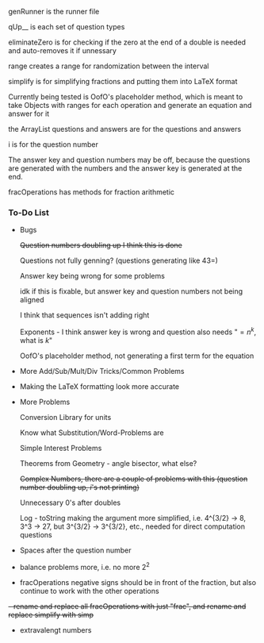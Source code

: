 genRunner is the runner file

qUp__ is each set of question types

eliminateZero is for checking if the zero at the end of a double is needed and auto-removes it if unnessary

range creates a range for randomization between the interval

simplify is for simplifying fractions and putting them into LaTeX format

Currently being tested is OofO's placeholder method, which is meant to take Objects with ranges for each operation and generate an equation and answer for it

the ArrayList questions and answers are for the questions and answers

i is for the question number

The answer key and question numbers may be off, because the questions are generated with the numbers and the answer key is generated at the end.

fracOperations has methods for fraction arithmetic

### To-Do List

- Bugs

    ~~Question numbers doubling up I think this is done~~
    
    Questions not fully genning? (questions generating like 43=)
    
    Answer key being wrong for some problems
    
    idk if this is fixable, but answer key and question numbers not being aligned
    
    I think that sequences isn't adding right
    
    Exponents - I think answer key is wrong and question also needs "$=n^k$, what is $k$"
    
    OofO's placeholder method, not generating a first term for the equation
    
- More Add/Sub/Mult/Div Tricks/Common Problems

- Making the LaTeX formatting look more accurate

- More Problems

    Conversion Library for units

    Know what Substitution/Word-Problems are

    Simple Interest Problems
    
    Theorems from Geometry - angle bisector, what else?
    
    ~~Complex Numbers, there are a couple of problems with this (question number doubling up, $i$'s not printing)~~
    
    Unnecessary 0's after doubles

    Log - toString making the argument more simplified, i.e. 4^{3/2} -> 8, 3^3 -> 27, but 3^{3/2} -> 3^{3/2}, etc., needed for direct computation questions

- Spaces after the question number

- balance problems more, i.e. no more $2^2$

- fracOperations negative signs should be in front of the fraction, but also continue to work with the other operations

~~- rename and replace all fracOperations with just "frac", and rename and replace simplify with simp~~

- extravalengt numbers
